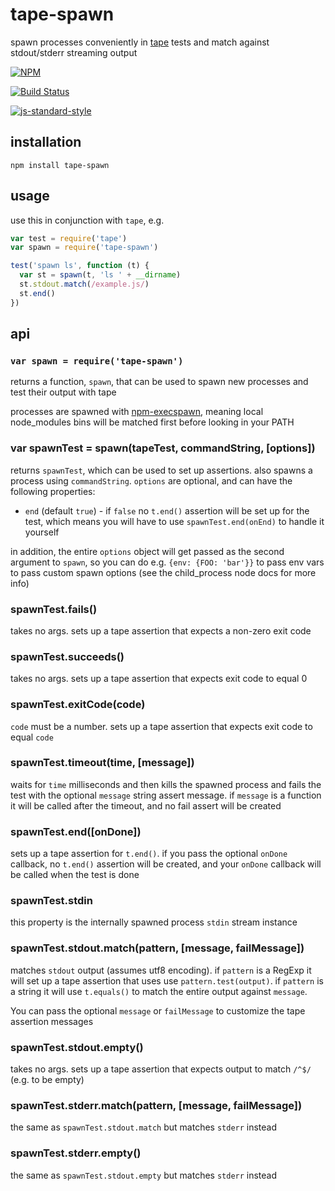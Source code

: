 # tape-spawn

spawn processes conveniently in [tape](https://npmjs.org/tape) tests and match against stdout/stderr streaming output

[![NPM](https://nodei.co/npm/tape-spawn.png)](https://nodei.co/npm/tape-spawn/)

[![Build Status](https://travis-ci.org/maxogden/tape-spawn.svg?branch=master)](https://travis-ci.org/maxogden/tape-spawn)

[![js-standard-style](https://raw.githubusercontent.com/feross/standard/master/badge.png)](https://github.com/feross/standard)

## installation

```
npm install tape-spawn
```

## usage

use this in conjunction with `tape`, e.g.

```js
var test = require('tape')
var spawn = require('tape-spawn')

test('spawn ls', function (t) {
  var st = spawn(t, 'ls ' + __dirname)
  st.stdout.match(/example.js/)
  st.end()
})
```

## api

### `var spawn = require('tape-spawn')`

returns a function, `spawn`, that can be used to spawn new processes and test their output with tape

processes are spawned with [npm-execspawn](https://npmjs.org/npm-execspawn), meaning local node_modules bins will be matched first before looking in your PATH

### var spawnTest = spawn(tapeTest, commandString, [options])

returns `spawnTest`, which can be used to set up assertions. also spawns a process using `commandString`. `options` are optional, and can have the following properties:

- `end` (default `true`) - if `false` no `t.end()` assertion will be set up for the test, which means you will have to use `spawnTest.end(onEnd)` to handle it yourself

in addition, the entire `options` object will get passed as the second argument to `spawn`, so you can do e.g. `{env: {FOO: 'bar'}}` to pass env vars to pass custom spawn options (see the child_process node docs for more info)

### spawnTest.fails()

takes no args. sets up a tape assertion that expects a non-zero exit code

### spawnTest.succeeds()

takes no args. sets up a tape assertion that expects exit code to equal 0

### spawnTest.exitCode(code)

`code` must be a number. sets up a tape assertion that expects exit code to equal `code`

### spawnTest.timeout(time, [message])

waits for `time` milliseconds and then kills the spawned process and fails the test with the optional `message` string assert message. if `message` is a function it will be called after the timeout, and no fail assert will be created

### spawnTest.end([onDone])

sets up a tape assertion for `t.end()`. if you pass the optional `onDone` callback, no `t.end()` assertion will be created, and your `onDone` callback will be called when the test is done

### spawnTest.stdin

this property is the internally spawned process `stdin` stream instance

### spawnTest.stdout.match(pattern, [message, failMessage])

matches `stdout` output (assumes utf8 encoding). if `pattern` is a RegExp it will set up a tape assertion that uses use `pattern.test(output)`. if `pattern` is a string it will use `t.equals()` to match the entire output against `message`.

You can pass the optional `message` or `failMessage` to customize the tape assertion messages

### spawnTest.stdout.empty()

takes no args. sets up a tape assertion that expects output to match `/^$/` (e.g. to be empty)

### spawnTest.stderr.match(pattern, [message, failMessage])

the same as `spawnTest.stdout.match` but matches `stderr` instead

### spawnTest.stderr.empty()

the same as `spawnTest.stdout.empty` but matches `stderr` instead

